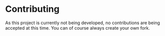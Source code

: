 # Contributing

As this project is currently not being developed, no contributions are being
accepted at this time. You can of course always create your own fork.